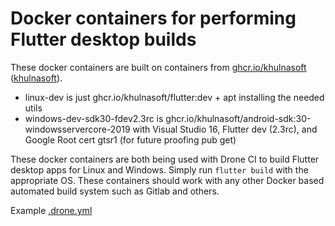 # Docker containers for performing Flutter desktop builds

These docker containers are built on containers from [ghcr.io/khulnasoft](https://hub.docker.com/u/ghcr.io/khulnasoft) ([khulnasoft](https://github.com/khulnasoft)).

- linux-dev is just ghcr.io/khulnasoft/flutter:dev + apt installing the needed utils
- windows-dev-sdk30-fdev2.3rc is ghcr.io/khulnasoft/android-sdk:30-windowsservercore-2019 with Visual Studio 16, Flutter dev (2.3rc), and Google Root cert gtsr1 (for future proofing pub get)

These docker containers are both being used with Drone CI to build Flutter desktop apps for Linux and Windows. Simply run `flutter build` with the appropriate OS. These containers should work with any other Docker based automated build system such as Gitlab and others.

Example [.drone.yml](https://git.openprivacy.ca/flutter/flutter_app/src/branch/trunk/.drone.yml)
